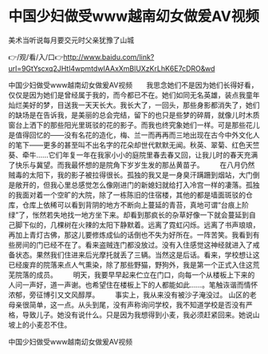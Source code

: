 # 中国少妇做受www越南㓜女做爰AⅤ视频
美术当听说每月要交元时父亲犹豫了山城

👉/观/看/入/口👉http://www.baidu.com/link?url=9GtYscxq2JHtl4wpmtdwIAAxXmBlUXzKrLhK6E7cDRO&wd

中国少妇做受www越南㓜女做爰AⅤ视频　　我思念她们不是因为她们长得好看，仅仅是因为她们是曾经属于我的，而今都已不在。她们如同无名英雄，装点我童年灿烂美好的梦，目送我一天天长大。我长大了，一回头，那些身影都消失了，她们的缺场是在告诉我，是美丽的总会完结，留下的也只是些梦的碎屑，就像儿时木质窗台上洒下的那些阳光里斑驳的花的影子。而我也终究象她们一样。可是那些花儿是值得回忆的——没有名花的造化，梅、兰一而再再而三地出现在古今中外文化人的笔下——更多的甚至叫不出名字的花朵却世代默默无闻。秋英、翠菊、红色天竺葵、牵牛……它们年复一年在我家小小的庭院里春去春又回，让我儿时的春天充满了快乐与冀望。而我最怀想的是院角下岁岁生发的那丛黄苗子。
　　在八月仍然贼毒的太阳下，我的影子被拉得很长。孤独的我又是一身臭汗蹒跚到烟站，大门倒是敞开的，但我心里总感觉怎么像刚进门的新媳妇就给打入冷宫一样的凄落。孤独的我面对着一个空旷的大院，除了一栋陈旧的住宿楼，其他的都是墙面斑驳的仓库，仓库上依稀可以看到背阴的地方不断向上蔓延的青苔，真地可谓“台痕上阶绿”了，怅然若失地找一地方坐下来。却看到那疯长的杂草好像一下就会蔓延到自己脚下似的，几棵树在火辣的太阳下静默着。远离了霓虹闪烁。远离了书声琅琅，再加上青灯古佛，那这儿要修炼成仙的话倒也不失为好所在。一阵苦笑。我看到有些房间的门已经不在了。看来盗贼连门都没放过。没有入住感觉这神经就进入了戒备状态。果然我们住进来后光摩托就丢了三辆。当然这是后话。看来，学校想让这已经废弃的院落来点人气熏染，除了那些野猫，野狗外，我是第一个正式入住这荒芜院落的成员。
　　明天，我要早早起来伫立在门口，向每一个从楼板上下来的人问一声好，道一声谢。也希望住在楼板上下的人都能如此……。笔触诙谐而情怀浓郁，旁征博引又文风醇厚。
　　事实上，我从来没有被沙子淹没过。
山区的老母亲很简单，这一点。从头到尾，没有声称询问学校，我不知道学校是否没有严格，导致儿子。她没有说什么。只是因为我想得到小麦，我必须赶紧回来。她说山坡上的小麦忍不住。

中国少妇做受www越南㓜女做爰AⅤ视频
